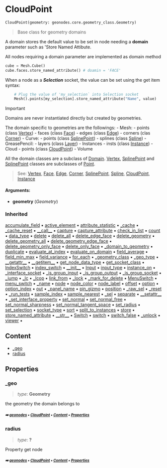 # CloudPoint

``` python
CloudPoint(geometry: geonodes.core.geometry_class.Geometry)
```

> Base class for geometry domains

A domain stores the default value to be set in node needing a **domain** parameter
such as 'Store Named Attibute.

All nodes requiring a domain parameter are implemented as domain method

``` python
cube = Mesh.Cube()
cube.faces.store_named_attribute() # doamin = 'FACE'
```

When a node as a ***Selection*** socket, the value can be set using the get item syntax:

``` python
    # Plug the value of 'my_selection` into Selection socket
    Mesh().points[my_selection].store_named_attribute("Name", value)
```

> [!IMPORTANT]
> Domains are never instantiated directly but created by geometries.

The domain specific to geometries are the followings:
    - Mesh:
        - points (class [Vertex](vertex.md#vertex))
        - faces (class [Face](face.md#face))
        - edges (class [Edge](edge.md#edge))
        - corners (clas [Corner](corner.md#corner))
    - Curve:
        - points (class [SplinePoint](splinepoint.md#splinepoint))
        - splines (class [Spline](spline.md#spline))
    - GreasePencil:
        - layers (class [Layer](layer.md#layer))
    - Instances
        - insts (class [Instance](instance.md#instance))
    - Cloud
        - points (class [CloudPoint](cloudpoint.md#cloudpoint))
    - Volume

All the domain classes are a subclass of [Domain](domain.md#domain).
[Vertex](vertex.md#vertex), [SplinePoint](splinepoint.md#splinepoint) and [SplinePoint](splinepoint.md#splinepoint) classes are subclasses of [Point](point.md#point).

> See: [Vertex](vertex.md#vertex), [Face](face.md#face), [Edge](edge.md#edge), [Corner](corner.md#corner), [SplinePoint](splinepoint.md#splinepoint), [Spline](spline.md#spline), [CloudPoint](cloudpoint.md#cloudpoint), [Instance](instance.md#instance)

#### Arguments:
- **geometry** (_Geometry_)

### Inherited

[accumulate_field](core-gener-point-point.md#accumulate_field) :black_small_square: [active_element](core-gener-point-point.md#active_element) :black_small_square: [attribute_statistic](core-gener-point-point.md#attribute_statistic) :black_small_square: [\_cache](nodecache.md#_cache) :black_small_square: [\_cache_reset](nodecache.md#_cache_reset) :black_small_square: [\_\_call__](domain.md#__call__) :black_small_square: [capture](domain.md#capture) :black_small_square: [capture_attribute](domain.md#capture_attribute) :black_small_square: [check_in_list](socket.md#check_in_list) :black_small_square: [count](corner.md#count) :black_small_square: [data_type](socket.md#data_type) :black_small_square: [delete](core-gener-point-point.md#delete) :black_small_square: [delete_all](core-gener-point-point.md#delete_all) :black_small_square: [delete_edge_face](core-gener-point-point.md#delete_edge_face) :black_small_square: [delete_geometry](core-gener-point-point.md#delete_geometry) :black_small_square: [delete_geometry_all](core-gener-point-point.md#delete_geometry_all) :black_small_square: [delete_geometry_edge_face](core-gener-point-point.md#delete_geometry_edge_face) :black_small_square: [delete_geometry_only_face](core-gener-point-point.md#delete_geometry_only_face) :black_small_square: [delete_only_face](core-gener-point-point.md#delete_only_face) :black_small_square: [\_domain_to_geometry](domain.md#_domain_to_geometry) :black_small_square: [duplicate](core-gener-point-point.md#duplicate) :black_small_square: [evaluate_at_index](core-gener-point-point.md#evaluate_at_index) :black_small_square: [evaluate_on_domain](core-gener-point-point.md#evaluate_on_domain) :black_small_square: [field_average](core-gener-point-point.md#field_average) :black_small_square: [field_min_max](core-gener-point-point.md#field_min_max) :black_small_square: [field_variance](core-gener-point-point.md#field_variance) :black_small_square: [for_each](domain.md#for_each) :black_small_square: [\_geometry_class](socket.md#_geometry_class) :black_small_square: [\_geo_type](geobase.md#_geo_type) :black_small_square: [\_\_getattr__](domain.md#__getattr__) :black_small_square: [\_\_getitem__](geobase.md#__getitem__) :black_small_square: [get_node_data_type](socket.md#get_node_data_type) :black_small_square: [get_socket_class](socket.md#get_socket_class) :black_small_square: [IndexSwitch](socket.md#indexswitch) :black_small_square: [index_switch](socket.md#index_switch) :black_small_square: [\_\_init__](domain.md#__init__) :black_small_square: [Input](socket.md#input) :black_small_square: [input_type](socket.md#input_type) :black_small_square: [instance_on](core-gener-point-point.md#instance_on) :black_small_square: [\_interface_socket](socket.md#_interface_socket) :black_small_square: [\_is_group_input](socket.md#_is_group_input) :black_small_square: [\_is_group_output](socket.md#_is_group_output) :black_small_square: [\_is_group_socket](socket.md#_is_group_socket) :black_small_square: [\_jump](domain.md#_jump) :black_small_square: [\_lc](socket.md#_lc) :black_small_square: [\_lcop](socket.md#_lcop) :black_small_square: [link_from](socket.md#link_from) :black_small_square: [\_lock](proplocker.md#_lock) :black_small_square: [\_mark_for_delete](socket.md#_mark_for_delete) :black_small_square: [MenuSwitch](socket.md#menuswitch) :black_small_square: [menu_switch](socket.md#menu_switch) :black_small_square: [\_name](socket.md#_name) :black_small_square: [node](socket.md#node) :black_small_square: [node_color](socket.md#node_color) :black_small_square: [node_label](socket.md#node_label) :black_small_square: [offset](core-gener-point-point.md#offset) :black_small_square: [option](socket.md#option) :black_small_square: [option_index](socket.md#option_index) :black_small_square: [out](socket.md#out) :black_small_square: [\_panel_name](socket.md#_panel_name) :black_small_square: [pin_gizmo](socket.md#pin_gizmo) :black_small_square: [position](core-gener-point-point.md#position) :black_small_square: [\_raw_sel](geobase.md#_raw_sel) :black_small_square: [\_reset](socket.md#_reset) :black_small_square: [\_run_tests](socket.md#_run_tests) :black_small_square: [sample_index](core-gener-point-point.md#sample_index) :black_small_square: [sample_nearest](core-gener-point-point.md#sample_nearest) :black_small_square: [\_sel](domain.md#_sel) :black_small_square: [separate](core-gener-point-point.md#separate) :black_small_square: [\_\_setattr__](domain.md#__setattr__) :black_small_square: [\_set_interface_property](socket.md#_set_interface_property) :black_small_square: [set_normal](core-gener-point-point.md#set_normal) :black_small_square: [set_normal_free](core-gener-point-point.md#set_normal_free) :black_small_square: [set_normal_sharpness](core-gener-point-point.md#set_normal_sharpness) :black_small_square: [set_normal_tangent_space](core-gener-point-point.md#set_normal_tangent_space) :black_small_square: [set_radius](core-gener-point-point.md#set_radius) :black_small_square: [set_selection](core-gener-point-point.md#set_selection) :black_small_square: [socket_type](socket.md#socket_type) :black_small_square: [sort](core-gener-point-point.md#sort) :black_small_square: [split_to_instances](core-gener-point-point.md#split_to_instances) :black_small_square: [store](core-gener-point-point.md#store) :black_small_square: [store_named_attribute](core-gener-point-point.md#store_named_attribute) :black_small_square: [\_\_str__](domain.md#__str__) :black_small_square: [Switch](socket.md#switch) :black_small_square: [switch](socket.md#switch) :black_small_square: [switch_false](socket.md#switch_false) :black_small_square: [\_unlock](proplocker.md#_unlock) :black_small_square: [viewer](core-gener-point-point.md#viewer) :black_small_square:

## Content

- [\_geo](cloudpoint.md#_geo)
- [radius](cloudpoint.md#radius)

## Properties



### \_geo

> _type_: **Geometry**
>

the geometry the domain belongs to

##### <sub>:arrow_right: [geonodes](index.md#geonodes) :black_small_square: [CloudPoint](cloudpoint.md#cloudpoint) :black_small_square: [Content](cloudpoint.md#content) :black_small_square: [Properties](cloudpoint.md#properties)</sub>

### radius

> _type_: **?**
>

Property get node <Node Set Point Radius>

##### <sub>:arrow_right: [geonodes](index.md#geonodes) :black_small_square: [CloudPoint](cloudpoint.md#cloudpoint) :black_small_square: [Content](cloudpoint.md#content) :black_small_square: [Properties](cloudpoint.md#properties)</sub>